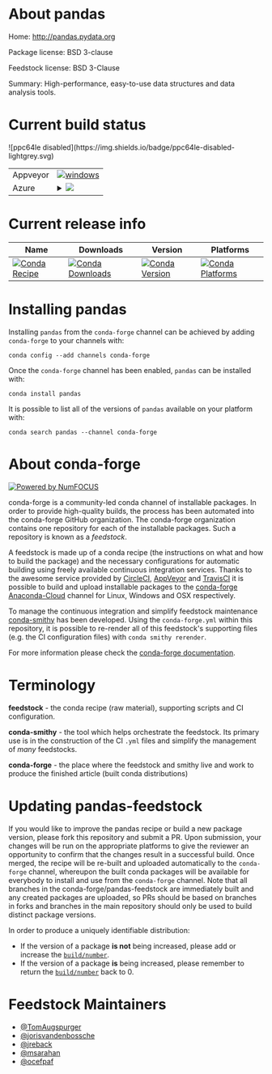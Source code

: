 About pandas
============

Home: http://pandas.pydata.org

Package license: BSD 3-clause

Feedstock license: BSD 3-Clause

Summary: High-performance, easy-to-use data structures and data analysis tools.



Current build status
====================


<table><tr>
    <td>Appveyor</td>
    <td>
      <a href="https://ci.appveyor.com/project/conda-forge/pandas-feedstock/branch/master">
        <img alt="windows" src="https://img.shields.io/appveyor/ci/conda-forge/pandas-feedstock/master.svg?label=Windows">
      </a>
    </td>
  </tr>
    
  <tr>
    <td>Azure</td>
    <td>
      <details>
        <summary>
          <a href="https://dev.azure.com/conda-forge/feedstock-builds/_build/latest?definitionId=748&branchName=master">
            <img src="https://dev.azure.com/conda-forge/feedstock-builds/_apis/build/status/pandas-feedstock?branchName=master">
          </a>
        </summary>
        <table>
          <thead><tr><th>Variant</th><th>Status</th></tr></thead>
          <tbody><tr>
              <td>linux_python3.6</td>
              <td>
                <a href="https://dev.azure.com/conda-forge/feedstock-builds/_build/latest?definitionId=748&branchName=master">
                  <img src="https://dev.azure.com/conda-forge/feedstock-builds/_apis/build/status/pandas-feedstock?branchName=master&jobName=linux&configuration=linux_python3.6" alt="variant">
                </a>
              </td>
            </tr><tr>
              <td>linux_python3.7</td>
              <td>
                <a href="https://dev.azure.com/conda-forge/feedstock-builds/_build/latest?definitionId=748&branchName=master">
                  <img src="https://dev.azure.com/conda-forge/feedstock-builds/_apis/build/status/pandas-feedstock?branchName=master&jobName=linux&configuration=linux_python3.7" alt="variant">
                </a>
              </td>
            </tr><tr>
              <td>osx_python3.6</td>
              <td>
                <a href="https://dev.azure.com/conda-forge/feedstock-builds/_build/latest?definitionId=748&branchName=master">
                  <img src="https://dev.azure.com/conda-forge/feedstock-builds/_apis/build/status/pandas-feedstock?branchName=master&jobName=osx&configuration=osx_python3.6" alt="variant">
                </a>
              </td>
            </tr><tr>
              <td>osx_python3.7</td>
              <td>
                <a href="https://dev.azure.com/conda-forge/feedstock-builds/_build/latest?definitionId=748&branchName=master">
                  <img src="https://dev.azure.com/conda-forge/feedstock-builds/_apis/build/status/pandas-feedstock?branchName=master&jobName=osx&configuration=osx_python3.7" alt="variant">
                </a>
              </td>
            </tr><tr>
              <td>win_c_compilervs2015cxx_compilervs2015python3.6</td>
              <td>
                <a href="https://dev.azure.com/conda-forge/feedstock-builds/_build/latest?definitionId=748&branchName=master">
                  <img src="https://dev.azure.com/conda-forge/feedstock-builds/_apis/build/status/pandas-feedstock?branchName=master&jobName=win&configuration=win_c_compilervs2015cxx_compilervs2015python3.6" alt="variant">
                </a>
              </td>
            </tr><tr>
              <td>win_c_compilervs2015cxx_compilervs2015python3.7</td>
              <td>
                <a href="https://dev.azure.com/conda-forge/feedstock-builds/_build/latest?definitionId=748&branchName=master">
                  <img src="https://dev.azure.com/conda-forge/feedstock-builds/_apis/build/status/pandas-feedstock?branchName=master&jobName=win&configuration=win_c_compilervs2015cxx_compilervs2015python3.7" alt="variant">
                </a>
              </td>
            </tr>
          </tbody>
        </table>
      </details>
    </td>
  </tr>
![ppc64le disabled](https://img.shields.io/badge/ppc64le-disabled-lightgrey.svg)
</table>

Current release info
====================

| Name | Downloads | Version | Platforms |
| --- | --- | --- | --- |
| [![Conda Recipe](https://img.shields.io/badge/recipe-pandas-green.svg)](https://anaconda.org/conda-forge/pandas) | [![Conda Downloads](https://img.shields.io/conda/dn/conda-forge/pandas.svg)](https://anaconda.org/conda-forge/pandas) | [![Conda Version](https://img.shields.io/conda/vn/conda-forge/pandas.svg)](https://anaconda.org/conda-forge/pandas) | [![Conda Platforms](https://img.shields.io/conda/pn/conda-forge/pandas.svg)](https://anaconda.org/conda-forge/pandas) |

Installing pandas
=================

Installing `pandas` from the `conda-forge` channel can be achieved by adding `conda-forge` to your channels with:

```
conda config --add channels conda-forge
```

Once the `conda-forge` channel has been enabled, `pandas` can be installed with:

```
conda install pandas
```

It is possible to list all of the versions of `pandas` available on your platform with:

```
conda search pandas --channel conda-forge
```


About conda-forge
=================

[![Powered by NumFOCUS](https://img.shields.io/badge/powered%20by-NumFOCUS-orange.svg?style=flat&colorA=E1523D&colorB=007D8A)](http://numfocus.org)

conda-forge is a community-led conda channel of installable packages.
In order to provide high-quality builds, the process has been automated into the
conda-forge GitHub organization. The conda-forge organization contains one repository
for each of the installable packages. Such a repository is known as a *feedstock*.

A feedstock is made up of a conda recipe (the instructions on what and how to build
the package) and the necessary configurations for automatic building using freely
available continuous integration services. Thanks to the awesome service provided by
[CircleCI](https://circleci.com/), [AppVeyor](https://www.appveyor.com/)
and [TravisCI](https://travis-ci.org/) it is possible to build and upload installable
packages to the [conda-forge](https://anaconda.org/conda-forge)
[Anaconda-Cloud](https://anaconda.org/) channel for Linux, Windows and OSX respectively.

To manage the continuous integration and simplify feedstock maintenance
[conda-smithy](https://github.com/conda-forge/conda-smithy) has been developed.
Using the ``conda-forge.yml`` within this repository, it is possible to re-render all of
this feedstock's supporting files (e.g. the CI configuration files) with ``conda smithy rerender``.

For more information please check the [conda-forge documentation](https://conda-forge.org/docs/).

Terminology
===========

**feedstock** - the conda recipe (raw material), supporting scripts and CI configuration.

**conda-smithy** - the tool which helps orchestrate the feedstock.
                   Its primary use is in the construction of the CI ``.yml`` files
                   and simplify the management of *many* feedstocks.

**conda-forge** - the place where the feedstock and smithy live and work to
                  produce the finished article (built conda distributions)


Updating pandas-feedstock
=========================

If you would like to improve the pandas recipe or build a new
package version, please fork this repository and submit a PR. Upon submission,
your changes will be run on the appropriate platforms to give the reviewer an
opportunity to confirm that the changes result in a successful build. Once
merged, the recipe will be re-built and uploaded automatically to the
`conda-forge` channel, whereupon the built conda packages will be available for
everybody to install and use from the `conda-forge` channel.
Note that all branches in the conda-forge/pandas-feedstock are
immediately built and any created packages are uploaded, so PRs should be based
on branches in forks and branches in the main repository should only be used to
build distinct package versions.

In order to produce a uniquely identifiable distribution:
 * If the version of a package **is not** being increased, please add or increase
   the [``build/number``](https://conda.io/docs/user-guide/tasks/build-packages/define-metadata.html#build-number-and-string).
 * If the version of a package **is** being increased, please remember to return
   the [``build/number``](https://conda.io/docs/user-guide/tasks/build-packages/define-metadata.html#build-number-and-string)
   back to 0.

Feedstock Maintainers
=====================

* [@TomAugspurger](https://github.com/TomAugspurger/)
* [@jorisvandenbossche](https://github.com/jorisvandenbossche/)
* [@jreback](https://github.com/jreback/)
* [@msarahan](https://github.com/msarahan/)
* [@ocefpaf](https://github.com/ocefpaf/)

